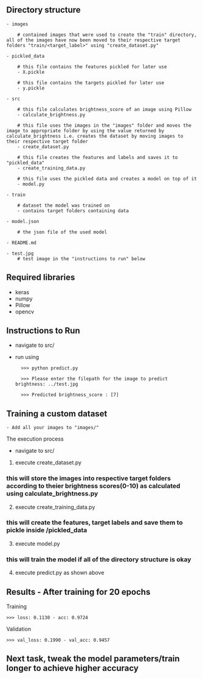 ## Directory structure
    
    - images
        
        # contained images that were used to create the "train" directory, all of the images have now been moved to their respective target folders "train/<target_label>" using "create_dataset.py"
    
    - pickled_data
        
        # this file contains the features pickled for later use
        - X.pickle
        
        # this file contains the targets pickled for later use
        - y.pickle
    
    - src
        
        # this file calculates brightness_score of an image using Pillow
        - calculate_brightness.py
        
        # this file uses the images in the "images" folder and moves the image to appropriate folder by using the value returned by calculate_brightness i.e. creates the dataset by moving images to their respective target folder
        - create_dataset.py
        
        # this file creates the features and labels and saves it to "pickled_data"
        - create_training_data.py
        
        # this file uses the pickled data and creates a model on top of it
        - model.py
    
    - train
        
        # dataset the model was trained on
        - contains target folders containing data
    
    - model.json
        
        # the json file of the used model
    
    - README.md

    - test.jpg
        # test image in the "instructions to run" below

## Required libraries

- keras
- numpy
- Pillow
- opencv


## Instructions to Run

- navigate to src/
- run using
    
        >>> python predict.py
    
        >>> Please enter the filepath for the image to predict brightness: ../test.jpg
    
        >>> Predicted brightness_score : [7]

## Training a custom dataset

    - Add all your images to "images/"

The execution process

- navigate to src/

1. execute create_dataset.py 
### this will store the images into respective target folders according to theier brightness scores(0-10) as calculated using calculate_brightness.py

2. execute create_training_data.py 
### this will create the features, target labels and save them to pickle inside /pickled_data

3. execute model.py 
### this will train the model if all of the directory structure is okay

4. execute predict.py as shown above

## Results - After training for 20 epochs

Training
    
    >>> loss: 0.1130 - acc: 0.9724

Validation

    >>> val_loss: 0.1990 - val_acc: 0.9457

## Next task, tweak the model parameters/train longer to achieve higher accuracy
